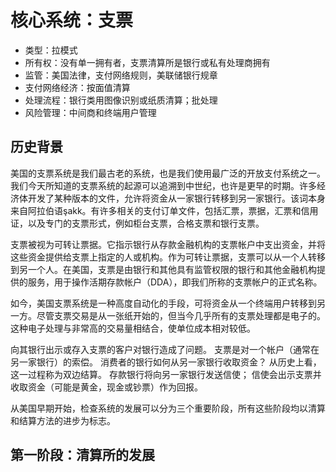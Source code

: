 # 核心系统：支票

 * 类型：拉模式
 * 所有权：没有单一拥有者，支票清算所是银行或私有处理商拥有
 * 监管：美国法律，支付网络规则，美联储银行规章
 * 支付网络经济：按面值清算
 * 处理流程：银行类用图像识别或纸质清算；批处理
 * 风险管理：中间商和终端用户管理

## 历史背景

美国的支票系统是我们最古老的系统，也是我们使用最广泛的开放支付系统之一。我们今天所知道的支票系统的起源可以追溯到中世纪，也许是更早的时期。许多经济体开发了某种版本的文件，允许将资金从一家银行转移到另一家银行。该词本身来自阿拉伯语şakk。有许多相关的支付订单文件，包括汇票，票据，汇票和信用证，以及专门的支票形式，例如柜台支票，合格支票和银行支票。

支票被视为可转让票据。它指示银行从存款金融机构的支票帐户中支出资金，并将这些资金提供给支票上指定的人或机构。作为可转让票据，支票可以从一个人转移到另一个人。在美国，支票是由银行和其他具有监管权限的银行和其他金融机构提供的服务，用于操作活期存款帐户（DDA），即我们所称的支票帐户的正式名称。

如今，美国支票系统是一种高度自动化的手段，可将资金从一个终端用户转移到另一方。尽管支票交易是从一张纸开始的，但当今几乎所有的支票处理都是电子的。这种电子处理与非常高的交易量相结合，使单位成本相对较低。

向其银行出示或存入支票的客户对银行造成了问题。 支票是对一个帐户（通常在另一家银行）的索偿。 消费者的银行如何从另一家银行收取资金？ 从历史上看，这一过程称为双边结算。 存款银行将向另一家银行发送信使； 信使会出示支票并收取资金（可能是黄金，现金或钞票）作为回报。

从美国早期开始，检查系统的发展可以分为三个重要阶段，所有这些阶段均以清算和结算方法的进步为标志。

## 第一阶段：清算所的发展

